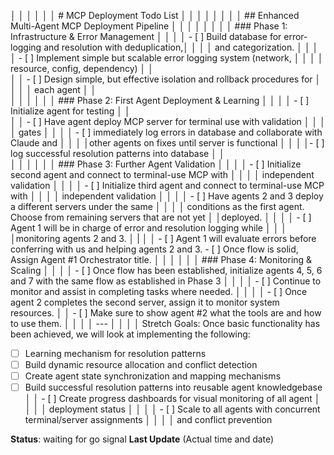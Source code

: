 │ │                                                                          │ │
│ │ # MCP Deployment Todo List                                               │ │
│ │                                                                          │ │
│ │ ## Enhanced Multi-Agent MCP Deployment Pipeline                          │ │
│ │                                                                          │ │
│ │ ### Phase 1: Infrastructure & Error Management                           │ │
│ │ - [ ] Build database for error-logging and resolution with deduplication,│ │
│ │ and categorization.			   											   │ │    │ │ - [ ] Implement simple but scalable error logging system (network,       │ │
│ │  resource, config, dependency)                                           │ │         
│ │ - [ ] Design simple, but effective isolation and rollback procedures for │ │
│ │ each agent                                                               │ │          
│ │																			       │ │
│ │ ### Phase 2: First Agent Deployment & Learning                           │ │
│ │ - [ ] Initialize agent for testing                                       │ │               
│ │ - [ ] Have agent deploy MCP server for terminal use with validation      │ │
│ │ gates                                                                    │ │
│ │ - [ ] immediately log errors in database and collaborate with Claude and │ │
│ │other agents on fixes until server is functional                          │ │      │ │- [ ] log successful resolution patterns into database                    │ │      
│ │                                                                          │ │
│ │ ### Phase 3: Further Agent Validation                                    │ │
│ │ - [ ] Initialize second agent and connect to terminal-use MCP with       │ │
│ │ independent validation												       │ │ │ │ - [ ] Initialize third agent and connect to terminal-use MCP with 		   │ │ │ │	independent validation                                                    │ │
│ │  - [ ] Have agents 2 and 3 deploy a different servers under the same     │ │
│ │ conditions as the first agent. Choose from remaining servers that are not yet │ │deployed.																	   │ │    │ │ - [ ] Agent 1 will be in charge of error and resolution logging while    │ │ │ │monitoring agents 2 and 3. 											       │ |
│ │ - [ ] Agent 1 will evaluate errors before conferring with us and helping agents 2 and 3.
    - [ ] Once flow is solid, Assign Agent #1 Orchestrator title.
│ │                                                                          │ │
│ │ ### Phase 4: Monitoring & Scaling                                        │ │
│ │ - [ ] Once flow has been established, initialize agents 4, 5, 6 and 7 with the same flow as established in Phase 3                                                │ │
│ │ - [ ] Continue to monitor and assist in completing tasks where needed.    │ │
│ │ - [ ] Once agent 2 completes the second server, assign it to monitor system resources. 
│ │ - [ ] Make sure to show agent #2 what the tools are and how to use them.                                                                           │ │
│ │ ---                                                                      │ │
│ │  Stretch Goals: Once basic functionality has been achieved, we will look at implementing the following:
 - [ ] Learning mechanism for resolution patterns
 - [ ] Build dynamic resource allocation and conflict detection 
 - [ ] Create agent state synchronization and mapping mechanisms
 - [ ] Build successful resolution patterns into reusable agent knowledgebase
│ │ - [ ] Create progress dashboards for visual monitoring of all agent      │ │
│ │ deployment status                                                        │ │
│ │ - [ ] Scale to all agents with concurrent terminal/server assignments    │ │
│ │ and conflict prevention   

**Status**: waiting for go signal
**Last Update** (Actual time and date)

